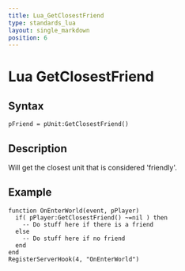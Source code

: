 ```yaml
---
title: Lua_GetClosestFriend
type: standards_lua
layout: single_markdown
position: 6
---
```


# Lua GetClosestFriend

## Syntax

```
pFriend = pUnit:GetClosestFriend()
```

## Description

Will get the closest unit that is considered 'friendly'.

## Example

```
function OnEnterWorld(event, pPlayer)
  if( pPlayer:GetClosestFriend() ~=nil ) then
    -- Do stuff here if there is a friend
  else
    -- Do stuff here if no friend
  end
end
RegisterServerHook(4, "OnEnterWorld")
```